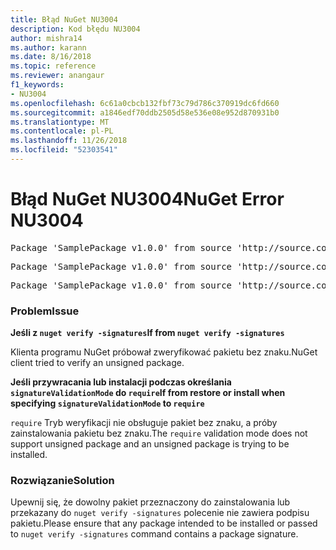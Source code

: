 ```yaml
---
title: Błąd NuGet NU3004
description: Kod błędu NU3004
author: mishra14
ms.author: karann
ms.date: 8/16/2018
ms.topic: reference
ms.reviewer: anangaur
f1_keywords:
- NU3004
ms.openlocfilehash: 6c61a0cbcb132fbf73c79d786c370919dc6fd660
ms.sourcegitcommit: a1846edf70ddb2505d58e536e08e952d870931b0
ms.translationtype: MT
ms.contentlocale: pl-PL
ms.lasthandoff: 11/26/2018
ms.locfileid: "52303541"
---
```

# <a name="nuget-error-nu3004"></a><span data-ttu-id="d00ae-103">Błąd NuGet NU3004</span><span class="sxs-lookup"><span data-stu-id="d00ae-103">NuGet Error NU3004</span></span>

<pre>Package 'SamplePackage v1.0.0' from source 'http://source.com/index.json': The package is not signed.</pre>
<pre>Package 'SamplePackage v1.0.0' from source 'http://source.com/index.json': signatureValidationMode is set to require, so packages are allowed only if signed by trusted signers; however, this package is unsigned.</pre>
<pre>Package 'SamplePackage v1.0.0' from source 'http://source.com/index.json': This repository indicated that all its packages are repository signed; however, this package is unsigned.</pre>

### <a name="issue"></a><span data-ttu-id="d00ae-104">Problem</span><span class="sxs-lookup"><span data-stu-id="d00ae-104">Issue</span></span>

<span data-ttu-id="d00ae-105">**Jeśli z `nuget verify -signatures`**</span><span class="sxs-lookup"><span data-stu-id="d00ae-105">**If from `nuget verify -signatures`**</span></span>

<span data-ttu-id="d00ae-106">Klienta programu NuGet próbował zweryfikować pakietu bez znaku.</span><span class="sxs-lookup"><span data-stu-id="d00ae-106">NuGet client tried to verify an unsigned package.</span></span>

<span data-ttu-id="d00ae-107">**Jeśli przywracania lub instalacji podczas określania `signatureValidationMode` do `require`**</span><span class="sxs-lookup"><span data-stu-id="d00ae-107">**If from restore or install when specifying `signatureValidationMode` to `require`**</span></span>

<span data-ttu-id="d00ae-108">`require` Tryb weryfikacji nie obsługuje pakiet bez znaku, a próby zainstalowania pakietu bez znaku.</span><span class="sxs-lookup"><span data-stu-id="d00ae-108">The `require` validation mode does not support unsigned package and an unsigned package is trying to be installed.</span></span>

### <a name="solution"></a><span data-ttu-id="d00ae-109">Rozwiązanie</span><span class="sxs-lookup"><span data-stu-id="d00ae-109">Solution</span></span>

<span data-ttu-id="d00ae-110">Upewnij się, że dowolny pakiet przeznaczony do zainstalowania lub przekazany do `nuget verify -signatures` polecenie nie zawiera podpisu pakietu.</span><span class="sxs-lookup"><span data-stu-id="d00ae-110">Please ensure that any package intended to be installed or passed to `nuget verify -signatures` command contains a package signature.</span></span>
